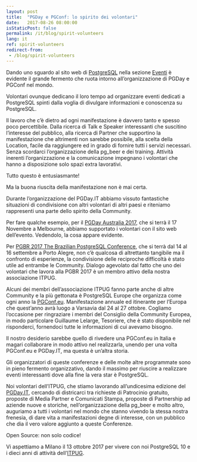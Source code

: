```yaml
---
layout: post
title:  "PGDay e PGConf: lo spirito dei volontari"
date:   2017-08-26 08:00:00
isStaticPost: false
permalink: /it/blog/spirit-volunteers
lang: it
ref: spirit-volunteers
redirect-from:
 - /blog/spirit-volunteers
---
```


Dando uno sguardo al sito web di [PostgreSQL](https://www.postgresql.org/) nella sezione 
[Eventi](https://www.postgresql.org/about/events/) è evidente il grande fermento che ruota intorno 
all’organizzazione di PGDay e PGConf nel mondo.

Volontari ovunque dedicano il loro tempo ad organizzare eventi dedicati a PostgreSQL spinti dalla voglia di 
divulgare informazioni e conoscenza su PostgreSQL. 

Il lavoro che c’è dietro ad ogni manifestazione è davvero tanto e spesso poco percettibile. Dalla ricerca di 
Talk e Speaker interessanti che suscitino l’interesse del pubblico, alla ricerca di Partner che supportino la 
manifestazione che altrimenti non sarebbe possibile, alla scelta della Location, facile da raggiungere ed in 
grado di fornire tutti i servizi necessari. Senza scordarci l’organizzazione della pg_beer e dei training. 
Attività inerenti l’organizzazione e la comunicazione impegnano i volontari che hanno a disposizione solo spazi extra lavorativi.

Tutto questo è entusiasmante!

Ma la buona riuscita della manifestazione non è mai certa.

Durante l’organizzazione del PGDay.IT abbiamo vissuto fantastiche situazioni di condivisione con altri volontari 
di altri paesi e riteniamo rappresenti una parte dello spirito della Community. 

Per fare qualche esempio, per il [PGDay Australia 2017](http://2017.pgday.com.au/), che si terrà il 17 Novembre a 
Melbourne, abbiamo supportato i volontari con il sito web dell’evento. Vedendolo, la cosa appare evidente. 

Per [PGBR 2017 The Brazilian PostgreSQL Conference](https://pgbr.postgresql.org.br/2017/), che si terrà dal 14 al 16 settembre a Porto Alegre, non c’è qualcosa 
di altrettanto tangibile ma il confronto di esperienze, la condivisione delle reciproche difficoltà è stato utile ad entrambe 
le Community. Dialogo agevolato dal fatto che uno dei volontari che lavora alla PGBR 2017 è un membro attivo della nostra associazione ITPUG.

Alcuni dei membri dell’associazione ITPUG fanno parte anche di altre Community e la più gettonata è PostgreSQL Europe che organizza 
come ogni anno la [PGConf.eu](https://2017.pgconf.eu/). Manifestazione annuale ed itinerante per l’Europa che quest’anno avrà luogo a Varsavia dal 24 al 27 ottobre. 
Cogliamo l’occasione per ringraziare i membri del Consiglio della Community Europea, in modo particolare Guillaume Lelarge, Tesoriere, che 
è stato disponibile nel risponderci, fornendoci tutte le informazioni di cui avevamo bisogno. 

Il nostro desiderio sarebbe quello di rivedere una PGConf.eu in Italia e magari collaborare in modo attivo nel realizzarla, unendo per 
una volta PGConf.eu e PGDay.IT, ma questa è un’altra storia.

Gli organizzatori di queste conferenze e delle molte altre programmate sono in pieno fermento organizzativo, dando il massimo per riuscire 
a realizzare eventi interessanti dove alla fine la vera star è PostgreSQL. 

Noi volontari dell’ITPUG, che stiamo lavorando all’undicesima edizione del [PGDay.IT](http://2017.pgday.it/it/), cercando di districarci tra richieste di Patrocinio 
gratuito, proposte di Media Partner e Comunicati Stampa, proposte di Partnership ad aziende nuove e storiche, nell’organizzazione della pg_beer 
e molto altro, auguriamo a tutti i volontari nel mondo che stanno vivendo la stessa nostra frenesia, di dare vita a manifestazioni degne di interesse, 
con un pubblico che dia il vero valore aggiunto a queste Conferenze.

Open Source: non solo codice!

Vi aspettiamo a Milano il 13 ottobre 2017 per vivere con noi PostgreSQL 10 e i dieci anni di attività dell’[ITPUG](http://www.itpug.org/index.it.html).
